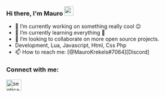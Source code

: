 ### Hi there, I'm Mauro <img src="https://media.giphy.com/media/hvRJCLFzcasrR4ia7z/giphy.gif" width="25px">

- 🔭 I’m currently working on something really cool 😉
- 🌱 I’m currently learning everything 🤣
- 👯 I’m looking to collaborate on more open source projects.
- Development, Lua, Javascript, Html, Css Php</b>
- 📫 How to reach me: [@MauroKrekels#7064][Discord]

<h3 align="left">Connect with me:</h3>
<p align="left">
<a href="https://discord.com/users/720601095541620757" target="blank"><img align="center" src="https://raw.githubusercontent.com/rahuldkjain/github-profile-readme-generator/master/src/images/icons/Social/discord.svg" alt="senticac" height="30" width="40" /></a>
</p>
